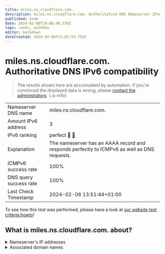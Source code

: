 ```yaml
---
title: miles.ns.cloudflare.com.
description: miles.ns.cloudflare.com. Authoritative DNS Nameserver IPv6 compatibility
published: true
date: 2024-02-06T14:08:49.539Z
tags: rank1, authdns
editor: markdown
dateCreated: 2024-02-06T11:02:53.755Z
---
```


# miles.ns.cloudflare.com. Authoritative DNS IPv6 compatibility

> The results shown here are accumulated by automation. If you're convinced the displayed data is wrong, please [contact the administrators](/howto/chat). 
{.is-info}




|   |   |
| - | - |
| Nameserver DNS name | miles.ns.cloudflare.com.
| Amount IPv6 address | 3
| IPv6 ranking | perfect :1st_place_medal: [🔗](/howto/ranking) |
| Explanation | The nameserver has an AAAA record and responds perfectly to ICMPv6 as well as DNS requests. |
| ICMPv6 success rate | 100%|
| DNS query success rate | 100% |
| Last Check Timestamp | 2024-02-06 13:51:44+01:00 |

To see how this test was performed, please have a look at [our website test criteria howto](/howto/testcriteria/authdns)!


## What is miles.ns.cloudflare.com. about?




<details>
<summary>Nameserver's IP addresses</summary>

2a06:98c1:50::ac40:21cf

2606:4700:58::adf5:3bcf

2803:f800:50::6ca2:c1cf

</details>



<details>
<summary>Associated domain names</summary>

orientdb.org

</details>
